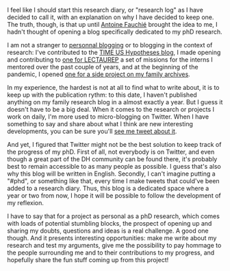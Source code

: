 <!--
.. title: 001 - Motivations
.. slug: 001
.. date: 2022-03-07 10:33:16 UTC-05:00
.. tags: manifesto
.. category: 
.. link: 
.. description: 
.. type: text
-->

I feel like I should start this research diary, or "research log" as I have decided to call it, with an explanation on why I have decided to keep one. The truth, though, is that up until [Antoine Fauchié](https://www.quaternum.net/phd/) brought the idea to me, I hadn't thought of opening a blog specifically dedicated to my phD research.  

I am not a stranger to [personnal blogging](https://alixontheroute.tumblr.com/) or to blogging in the context of research: I've contributed to the [TIME US Hypotheses blog](https://timeus.hypotheses.org/), I made opening and contributing to [one for LECTAUREP](https://lectaurep.hypotheses.org/) a set of missions for the interns I mentored over the past couple of years, and at the beginning of the pandemic, I opened [one for a side project on my family archives](https://vieuxpap.hypotheses.org/).  

In my experience, the hardest is not at all to find what to write about, it is to keep up with the publication rythm: to this date, I haven't published anything on my family research blog in a almost exactly a year. But I guess it doesn't have to be a big deal. When it comes to the research or projects I work on daily, I'm more used to micro-blogging on Twitter. When I have something to say and share about what I think are new interesting developments, you can be sure you'll [see me tweet about it](https://twitter.com/Alix_Tz).

And yet, I figured that Twitter might not be the best solution to keep track of the progress of my phD. First of all, not everybody is on Twitter, and even though a great part of the DH community can be found there, it's probably best to remain accessible to as many people as possible. I guess that's also why this blog will be written in English. Secondly, I can't imagine putting a "#phd", or something like that, every time I make tweets that could've been added to a research diary. Thus, this blog is a dedicated space where a year or two from now, I hope it will be possible to follow the development of my reflexion.  

I have to say that for a project as personal as a phD research, which comes with loads of potential stumbling blocks, the prospect of opening up and sharing my doubts, questions and ideas is a real challenge. A good one though. And it presents interesting opportunities: make me write about my research and test my arguments, give me the possibility to pay hommage to the people surrounding me and to their contributions to my progress, and hopefully share the fun stuff coming up from this project!

